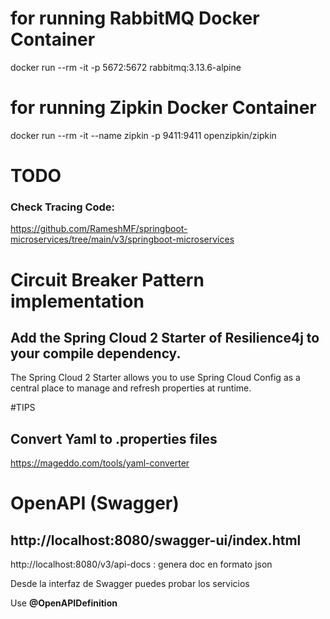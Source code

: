 # for running RabbitMQ Docker Container
docker run --rm -it -p 5672:5672 rabbitmq:3.13.6-alpine

# for running Zipkin Docker Container
docker run --rm -it --name zipkin -p 9411:9411 openzipkin/zipkin

# TODO 
### Check Tracing Code: 
https://github.com/RameshMF/springboot-microservices/tree/main/v3/springboot-microservices

# Circuit Breaker Pattern implementation
## Add the Spring Cloud 2 Starter of Resilience4j to your compile dependency.
The Spring Cloud 2 Starter allows you to use Spring Cloud Config as a central place to manage and refresh properties 
at runtime.


#TIPS
## Convert Yaml to .properties files
https://mageddo.com/tools/yaml-converter

# OpenAPI (Swagger)

## http://localhost:8080/swagger-ui/index.html

http://localhost:8080/v3/api-docs  : genera doc en formato json  

Desde la interfaz de Swagger puedes probar los servicios

Use **@OpenAPIDefinition** 


